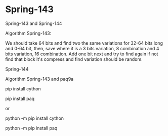 # Spring-143
Spring-143 and Spring-144

Algorithm Spring-143:

We should take 64 bits and find two the same variations for 32-64 bits long and 0-64 bit, then, save where it is a 3 bits variation, 8 combination and 4 bits variation, 16 combination. Add one bit next and try to find again if not find that block it's compress and find variation should be random.

Spring-144

Algorithm Spring-143 and paq9a

pip install cython

pip install paq

or

python -m pip install cython

python -m pip install paq
